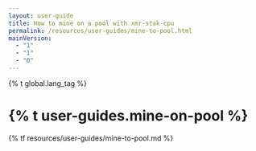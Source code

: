 ```yaml
---
layout: user-guide
title: How to mine on a pool with xmr-stak-cpu
permalink: /resources/user-guides/mine-to-pool.html
mainVersion:
  - "1"
  - "1"
  - "0"
---
```

{% t global.lang_tag %}
<h1>{% t user-guides.mine-on-pool %}</h1>
{% tf resources/user-guides/mine-to-pool.md %}
